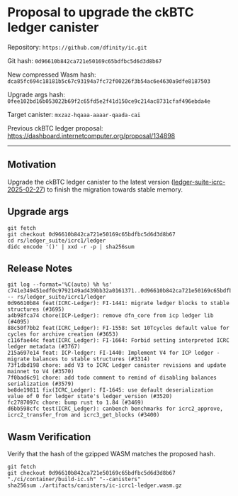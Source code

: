 # Proposal to upgrade the ckBTC ledger canister

Repository: `https://github.com/dfinity/ic.git`

Git hash: `0d96610b842ca721e50169c65bdfbc5d6d3d8b67`

New compressed Wasm hash: `dca85fc694c18181b5c67c93194a7fc72f00226f3b54ac6e4630a9dfe8187503`

Upgrade args hash: `0fee102bd16b053022b69f2c65fd5e2f41d150ce9c214ac8731cfaf496ebda4e`

Target canister: `mxzaz-hqaaa-aaaar-qaada-cai`

Previous ckBTC ledger proposal: https://dashboard.internetcomputer.org/proposal/134898

---

## Motivation
Upgrade the ckBTC ledger canister to the latest version ([ledger-suite-icrc-2025-02-27](https://github.com/dfinity/ic/releases/tag/ledger-suite-icrc-2025-02-27)) to finish the migration towards stable memory.

## Upgrade args

```
git fetch
git checkout 0d96610b842ca721e50169c65bdfbc5d6d3d8b67
cd rs/ledger_suite/icrc1/ledger
didc encode '()' | xxd -r -p | sha256sum
```

## Release Notes

```
git log --format='%C(auto) %h %s' c741e349451edf0c9792149ad439bb32a0161371..0d96610b842ca721e50169c65bdfbc5d6d3d8b67 -- rs/ledger_suite/icrc1/ledger
0d96610b84 feat(ICRC-Ledger): FI-1441: migrate ledger blocks to stable structures (#3695)
a4b98fca74 chore(ICP-Ledger): remove dfn_core from icp ledger lib (#4095)
88c50f7bb2 feat(ICRC_Ledger): FI-1558: Set 10Tcycles default value for cycles for archive creation (#3653)
c116fae44c feat(ICRC_Ledger): FI-1664: Forbid setting interpreted ICRC ledger metadata (#3767)
215a697e14 feat: ICP-ledger: FI-1440: Implement V4 for ICP ledger - migrate balances to stable structures (#3314)
73f1dbd198 chore: add V3 to ICRC Ledger canister revisions and update mainnet to V4 (#3570)
7f0bad6c91 chore: add todo comment to remind of disabling balances serialization (#3579)
be8de19811 fix(ICRC_Ledger): FI-1645: use default deserialization value of 0 for ledger state's ledger_version (#3520)
fc2787097c chore: bump rust to 1.84 (#3469)
d6bb598cfc test(ICRC_Ledger): canbench benchmarks for icrc2_approve, icrc2_transfer_from and icrc3_get_blocks (#3400)
 ```

## Wasm Verification

Verify that the hash of the gzipped WASM matches the proposed hash.

```
git fetch
git checkout 0d96610b842ca721e50169c65bdfbc5d6d3d8b67
"./ci/container/build-ic.sh" "--canisters"
sha256sum ./artifacts/canisters/ic-icrc1-ledger.wasm.gz
```
